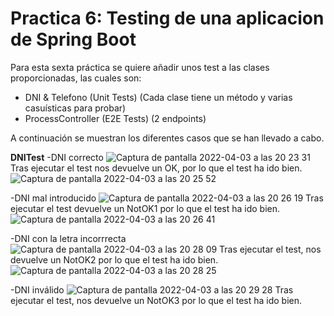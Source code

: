 # Practica 6: Testing de una aplicacion de Spring Boot

Para esta sexta práctica se quiere añadir unos test a las clases proporcionadas, las cuales son:

- DNI & Telefono (Unit Tests) (Cada clase tiene un método y varias casuísticas para probar)
- ProcessController (E2E Tests) (2 endpoints)

A continuación se muestran los diferentes casos que se han llevado a cabo.

**DNITest**
-DNI correcto
![Captura de pantalla 2022-04-03 a las 20 23 31](https://user-images.githubusercontent.com/98181428/161442481-f96803f6-68a4-48c0-801a-98292c892b4a.png)
Tras ejecutar el test nos devuelve un OK, por lo que el test ha ido bien.
![Captura de pantalla 2022-04-03 a las 20 25 52](https://user-images.githubusercontent.com/98181428/161442564-e8ba62c6-52cb-46b2-8727-8d790a251c16.png)

-DNI mal introducido
![Captura de pantalla 2022-04-03 a las 20 26 19](https://user-images.githubusercontent.com/98181428/161442607-233b8828-2c15-452c-8b6f-ad37a87e42d3.png)
Tras ejecutar el test devuelve un NotOK1 por lo que el test ha ido bien.
![Captura de pantalla 2022-04-03 a las 20 26 41](https://user-images.githubusercontent.com/98181428/161442628-71c25645-4280-45f1-b837-b1a2e6e5daaf.png)

-DNI con la letra incorrrecta
![Captura de pantalla 2022-04-03 a las 20 28 09](https://user-images.githubusercontent.com/98181428/161442657-89c0eb1c-df4f-409a-a347-fb2a8353eb10.png)
Tras ejecutar el test, nos devuelve un NotOK2 por lo que el test ha ido bien.
![Captura de pantalla 2022-04-03 a las 20 28 25](https://user-images.githubusercontent.com/98181428/161442685-6601dd72-cff5-4411-8d94-ab342cb36980.png)

-DNI inválido
![Captura de pantalla 2022-04-03 a las 20 29 28](https://user-images.githubusercontent.com/98181428/161442715-a6d480fe-5e25-4b73-9e54-49586eb78062.png)
Tras ejecutar el test, nos devuelve un NotOK3 por lo que el test ha ido bien.


